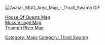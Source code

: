 ![](Avatar_MUD_Area_Map_-_Thrall_Swamp.GIF "Avatar_MUD_Area_Map_-_Thrall_Swamp.GIF")

[House Of Quests Map](House_Of_Quests_Map "wikilink")  
[Moss Village Map](Moss_Village_Map "wikilink")  
[Triumph River Map](Triumph_River_Map "wikilink")  

[Category: Maps](Category:_Maps "wikilink") [Category: Thrall
Swamp](Category:_Thrall_Swamp "wikilink")
